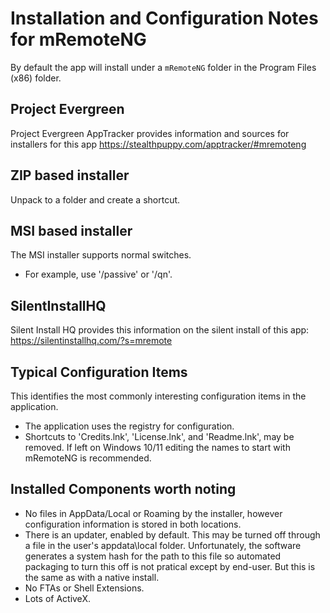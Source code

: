 # Installation and Configuration Notes for mRemoteNG

By default the app will install under a `mRemoteNG` folder in the Program Files (x86) folder.

## Project Evergreen
Project Evergreen AppTracker provides information and sources for installers for this app https://stealthpuppy.com/apptracker/#mremoteng


## ZIP based installer

Unpack to a folder and create a shortcut.

## MSI based installer

The MSI installer supports normal switches.
* For example, use '/passive' or '/qn'.


## SilentInstallHQ

Silent Install HQ provides this information on the silent install of this app: https://silentinstallhq.com/?s=mremote

## Typical Configuration Items 

This identifies the most commonly interesting configuration items in the application.

* The application uses the registry for configuration. 
* Shortcuts to 'Credits.lnk', 'License.lnk', and 'Readme.lnk', may be removed. If left on Windows 10/11 editing the names to start with mRemoteNG is recommended.

## Installed Components worth noting
 
* No files in AppData/Local or Roaming by the installer, however configuration information is stored in both locations.
* There is an updater, enabled by default.  This may be turned off through a file in the user's appdata\local folder. Unfortunately, the software generates a system hash for the path to this file so automated packaging to turn this off is not pratical except by end-user.  But this is the same as with a native install.
* No FTAs or Shell Extensions.
* Lots of ActiveX.
